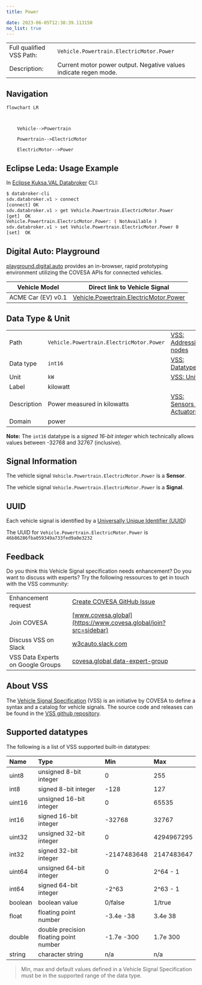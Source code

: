 ```yaml
---
title: Power

date: 2023-06-05T12:38:39.113150
no_list: true
---
```



| | |
|---|---|
| Full qualified VSS Path: | `Vehicle.Powertrain.ElectricMotor.Power` |
| Description: | Current motor power output. Negative values indicate regen mode. |

## Navigation

```mermaid
flowchart LR



    Vehicle-->Powertrain

    Powertrain-->ElectricMotor

    ElectricMotor-->Power

```

## Eclipse Leda: Usage Example

In [Eclipse Kuksa.VAL Databroker](https://github.com/eclipse/kuksa.val/tree/master/kuksa_databroker) CLI:



```bash
$ databroker-cli
sdv.databroker.v1 > connect
[connect] OK
sdv.databroker.v1 > get Vehicle.Powertrain.ElectricMotor.Power
[get]  OK
Vehicle.Powertrain.ElectricMotor.Power: ( NotAvailable )
sdv.databroker.v1 > set Vehicle.Powertrain.ElectricMotor.Power 0
[set]  OK
```

## Digital Auto: Playground

[playground.digital.auto](http://digital.auto) provides an in-browser, rapid prototyping environment utilizing the COVESA APIs for connected vehicles. 

| Vehicle Model | Direct link to Vehicle Signal |
|---|---|
| ACME Car (EV) v0.1 | [Vehicle.Powertrain.ElectricMotor.Power](https://digitalauto.netlify.app/model/STLWzk1WyqVVLbfymb4f/cvi/list/Vehicle.Powertrain.ElectricMotor.Power/) |

## Data Type & Unit

| | | |
|---|---|---|
| Path | `Vehicle.Powertrain.ElectricMotor.Power` | [VSS: Addressing nodes](https://covesa.github.io/vehicle_signal_specification/rule_set/basics/) |
| Data type | `int16` | [VSS: Datatypes](https://covesa.github.io/vehicle_signal_specification/rule_set/data_entry/data_types/) |
| Unit | `kW` | [VSS: Units](https://covesa.github.io/vehicle_signal_specification/rule_set/data_entry/data_unit_types/) |
| Label | kilowatt | |
| Description | Power measured in kilowatts | [VSS: Sensors & Actuators](https://covesa.github.io/vehicle_signal_specification/rule_set/data_entry/sensor_actuator/) |
| Domain | power | [](https://covesa.github.io/vehicle_signal_specification/rule_set/data_entry/data_unit_types/) |




**Note:** The `int16` datatype is a *signed 16-bit integer* which technically allows values between -32768 and 32767 (inclusive).










## Signal Information





The vehicle signal `Vehicle.Powertrain.ElectricMotor.Power` is a **Sensor**.

The vehicle signal `Vehicle.Powertrain.ElectricMotor.Power` is a **Signal**.



## UUID

Each vehicle signal is identified by a [Universally Unique Identifier (UUID](https://en.wikipedia.org/wiki/Universally_unique_identifier))

The UUID for `Vehicle.Powertrain.ElectricMotor.Power` is `46b86286fba059349a733fed9a0e3232`


## Feedback

Do you think this Vehicle Signal specification needs enhancement? Do you want to discuss with experts? Try the following ressources to get in touch with the VSS community:

| | |
|---|---|
| Enhancement request | [Create COVESA GitHub Issue](https://github.com/COVESA/vehicle_signal_specification/issues/new?body=Please+describe+your+feedback&title=Signal+feedback+Vehicle.Powertrain.ElectricMotor.Power) |
| Join COVESA | [www.covesa.global](https://www.covesa.global/join?src=sidebar) |
| Discuss VSS on Slack | [w3cauto.slack.com](http://w3cauto.slack.com/) |
| VSS Data Experts on Google Groups | [covesa.global data-expert-group](https://groups.google.com/a/covesa.global/g/data-expert-group) |

## About VSS

The [Vehicle Signal Specification](https://covesa.github.io/vehicle_signal_specification/) (VSS)
is an initiative by COVESA to define a syntax and a catalog for vehicle signals.
The source code and releases can be found in the [VSS github repository](https://github.com/COVESA/vehicle_signal_specification).

## Supported datatypes

The following is a list of VSS supported built-in datatypes:

Name       | Type                       | Min  | Max
:----------|:---------------------------|:-----|:---
uint8      | unsigned 8-bit integer     | 0    | 255
int8       | signed 8-bit integer       | -128 | 127
uint16     | unsigned 16-bit integer    |  0   | 65535
int16      | signed 16-bit integer      | -32768 | 32767
uint32     | unsigned 32-bit integer    | 0 | 4294967295
int32      | signed 32-bit integer      | -2147483648 | 2147483647
uint64     | unsigned 64-bit integer    | 0    | 2^64 - 1
int64      | signed 64-bit integer      | -2^63 | 2^63 - 1
boolean    | boolean value              | 0/false | 1/true
float      | floating point number      | -3.4e -38 | 3.4e 38
double     | double precision floating point number | -1.7e -300 | 1.7e 300
string     | character string           | n/a  | n/a

> Min, max and default values defined in a Vehicle Signal Specification must be in the supported range of the data type.
